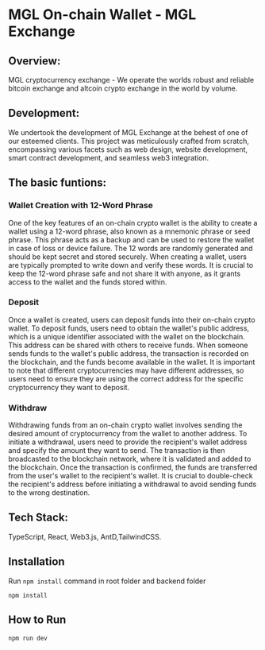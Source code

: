 # MGL On-chain Wallet - MGL Exchange

## Overview:
MGL cryptocurrency exchange - We operate the worlds robust and reliable bitcoin exchange and altcoin crypto exchange in the world by volume.

## Development:
We undertook the development of MGL Exchange at the behest of one of our esteemed clients. This project was meticulously crafted from scratch, encompassing various facets such as web design, website development, smart contract development, and seamless web3 integration.

## The basic funtions:

### Wallet Creation with 12-Word Phrase
One of the key features of an on-chain crypto wallet is the ability to create a wallet using a 12-word phrase, also known as a mnemonic phrase or seed phrase. This phrase acts as a backup and can be used to restore the wallet in case of loss or device failure. The 12 words are randomly generated and should be kept secret and stored securely. When creating a wallet, users are typically prompted to write down and verify these words. It is crucial to keep the 12-word phrase safe and not share it with anyone, as it grants access to the wallet and the funds stored within.

### Deposit
Once a wallet is created, users can deposit funds into their on-chain crypto wallet. To deposit funds, users need to obtain the wallet's public address, which is a unique identifier associated with the wallet on the blockchain. This address can be shared with others to receive funds. When someone sends funds to the wallet's public address, the transaction is recorded on the blockchain, and the funds become available in the wallet. It is important to note that different cryptocurrencies may have different addresses, so users need to ensure they are using the correct address for the specific cryptocurrency they want to deposit.

### Withdraw
Withdrawing funds from an on-chain crypto wallet involves sending the desired amount of cryptocurrency from the wallet to another address. To initiate a withdrawal, users need to provide the recipient's wallet address and specify the amount they want to send. The transaction is then broadcasted to the blockchain network, where it is validated and added to the blockchain. Once the transaction is confirmed, the funds are transferred from the user's wallet to the recipient's wallet. It is crucial to double-check the recipient's address before initiating a withdrawal to avoid sending funds to the wrong destination.


## Tech Stack:
TypeScript, React, Web3.js, AntD,TailwindCSS.



## Installation
Run `npm install` command in root folder and backend folder
```
npm install 
```
## How to Run

```
npm run dev 
```